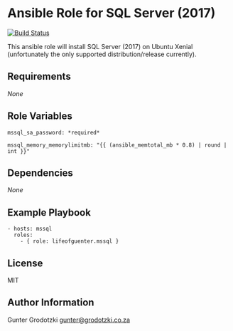 # Ansible Role for SQL Server (2017)

[![Build Status](https://travis-ci.org/lifeofguenter/ansible-role-mssql.svg?branch=master)](https://travis-ci.org/lifeofguenter/ansible-role-mssql)

This ansible role will install SQL Server (2017) on Ubuntu Xenial (unfortunately the only supported distribution/release currently).

## Requirements

_None_

## Role Variables

```
mssql_sa_password: *required*
```

```
mssql_memory_memorylimitmb: "{{ (ansible_memtotal_mb * 0.8) | round | int }}"
```

## Dependencies

_None_

## Example Playbook

```
- hosts: mssql
  roles:
    - { role: lifeofguenter.mssql }
```

## License

MIT

## Author Information

Gunter Grodotzki <gunter@grodotzki.co.za>
